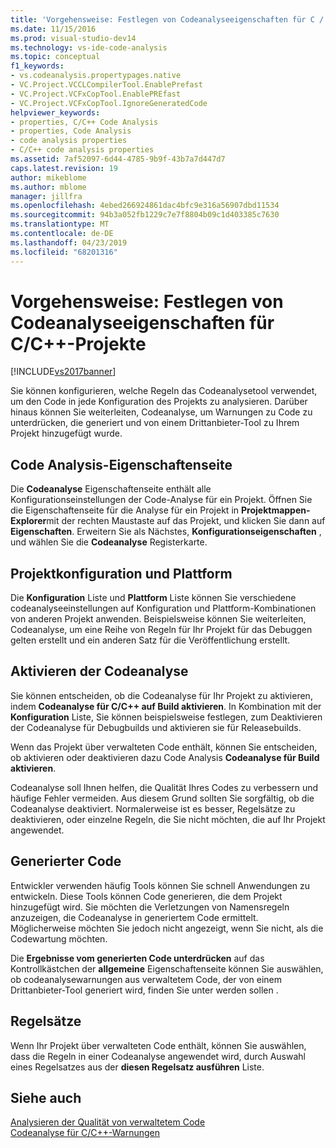 ```yaml
---
title: 'Vorgehensweise: Festlegen von Codeanalyseeigenschaften für C / C++-Projekte | Microsoft-Dokumentation'
ms.date: 11/15/2016
ms.prod: visual-studio-dev14
ms.technology: vs-ide-code-analysis
ms.topic: conceptual
f1_keywords:
- vs.codeanalysis.propertypages.native
- VC.Project.VCCLCompilerTool.EnablePrefast
- VC.Project.VCFxCopTool.EnablePREfast
- VC.Project.VCFxCopTool.IgnoreGeneratedCode
helpviewer_keywords:
- properties, C/C++ Code Analysis
- properties, Code Analysis
- code analysis properties
- C/C++ code analysis properties
ms.assetid: 7af52097-6d44-4785-9b9f-43b7a7d447d7
caps.latest.revision: 19
author: mikeblome
ms.author: mblome
manager: jillfra
ms.openlocfilehash: 4ebed266924861dac4bfc9e316a56907dbd11534
ms.sourcegitcommit: 94b3a052fb1229c7e7f8804b09c1d403385c7630
ms.translationtype: MT
ms.contentlocale: de-DE
ms.lasthandoff: 04/23/2019
ms.locfileid: "68201316"
---
```

# <a name="how-to-set-code-analysis-properties-for-cc-projects"></a>Vorgehensweise: Festlegen von Codeanalyseeigenschaften für C/C++-Projekte
[!INCLUDE[vs2017banner](../includes/vs2017banner.md)]

Sie können konfigurieren, welche Regeln das Codeanalysetool verwendet, um den Code in jede Konfiguration des Projekts zu analysieren. Darüber hinaus können Sie weiterleiten, Codeanalyse, um Warnungen zu Code zu unterdrücken, die generiert und von einem Drittanbieter-Tool zu Ihrem Projekt hinzugefügt wurde.  
  
## <a name="code-analysis-property-page"></a>Code Analysis-Eigenschaftenseite  
 Die **Codeanalyse** Eigenschaftenseite enthält alle Konfigurationseinstellungen der Code-Analyse für ein Projekt. Öffnen Sie die Eigenschaftenseite für die Analyse für ein Projekt in **Projektmappen-Explorer**mit der rechten Maustaste auf das Projekt, und klicken Sie dann auf **Eigenschaften**. Erweitern Sie als Nächstes, **Konfigurationseigenschaften** , und wählen Sie die **Codeanalyse** Registerkarte.  
  
## <a name="project-configuration-and-platform"></a>Projektkonfiguration und Plattform  
 Die **Konfiguration** Liste und **Plattform** Liste können Sie verschiedene codeanalyseeinstellungen auf Konfiguration und Plattform-Kombinationen von anderen Projekt anwenden. Beispielsweise können Sie weiterleiten, Codeanalyse, um eine Reihe von Regeln für Ihr Projekt für das Debuggen gelten erstellt und ein anderen Satz für die Veröffentlichung erstellt.  
  
## <a name="enabling-code-analysis"></a>Aktivieren der Codeanalyse  
 Sie können entscheiden, ob die Codeanalyse für Ihr Projekt zu aktivieren, indem **Codeanalyse für C/C++ auf Build aktivieren**. In Kombination mit der **Konfiguration** Liste, Sie können beispielsweise festlegen, zum Deaktivieren der Codeanalyse für Debugbuilds und aktivieren sie für Releasebuilds.  
  
 Wenn das Projekt über verwalteten Code enthält, können Sie entscheiden, ob aktivieren oder deaktivieren dazu Code Analysis **Codeanalyse für Build aktivieren**.  
  
 Codeanalyse soll Ihnen helfen, die Qualität Ihres Codes zu verbessern und häufige Fehler vermeiden. Aus diesem Grund sollten Sie sorgfältig, ob die Codeanalyse deaktiviert. Normalerweise ist es besser, Regelsätze zu deaktivieren, oder einzelne Regeln, die Sie nicht möchten, die auf Ihr Projekt angewendet.  
  
## <a name="generated-code"></a>Generierter Code  
 Entwickler verwenden häufig Tools können Sie schnell Anwendungen zu entwickeln. Diese Tools können Code generieren, die dem Projekt hinzugefügt wird. Sie möchten die Verletzungen von Namensregeln anzuzeigen, die Codeanalyse in generiertem Code ermittelt. Möglicherweise möchten Sie jedoch nicht angezeigt, wenn Sie nicht, als die Codewartung möchten.  
  
 Die **Ergebnisse vom generierten Code unterdrücken** auf das Kontrollkästchen der **allgemeine** Eigenschaftenseite können Sie auswählen, ob codeanalysewarnungen aus verwaltetem Code, der von einem Drittanbieter-Tool generiert wird, finden Sie unter werden sollen .  
  
## <a name="rule-sets"></a>Regelsätze  
 Wenn Ihr Projekt über verwalteten Code enthält, können Sie auswählen, dass die Regeln in einer Codeanalyse angewendet wird, durch Auswahl eines Regelsatzes aus der **diesen Regelsatz ausführen** Liste.  
  
## <a name="see-also"></a>Siehe auch  
 [Analysieren der Qualität von verwaltetem Code](../code-quality/analyzing-managed-code-quality-by-using-code-analysis.md)   
 [Codeanalyse für C/C++-Warnungen](../code-quality/code-analysis-for-c-cpp-warnings.md)
